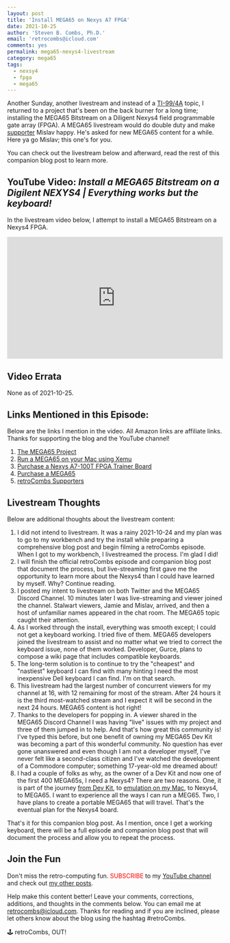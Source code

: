 ```yaml
---
layout: post
title: 'Install MEGA65 on Nexys A7 FPGA'
date: 2021-10-25
author: 'Steven B. Combs, Ph.D.'
email: 'retrocombs@icloud.com'
comments: yes
permalink: mega65-nexys4-livestream
category: mega65
tags:
  - nexsy4
  - fpga
  - mega65
---
```


Another Sunday, another livestream and instead of a [TI-99/4A](https://www.stevencombs.com/ti994a) topic, I returned to a project that's been on the back burner for a long time; installing the MEGA65 Bitstream on a Diligent Nexys4 field programmable gate array (FPGA). A MEGA65 livestream would do double duty and make [supporter](https://www.stevencombs.com/supporters) Mislav happy. He's asked for new MEGA65 content for a while. Here ya go Mislav; this one's for you.

You can check out the livestream below and afterward, read the rest of this companion blog post to learn more.

## YouTube Video: _Install a MEGA65 Bitstream on a Digilent NEXYS4 | Everything works but the keyboard!_

In the livestream video below, I attempt to install a MEGA65 Bitstream on a Nexys4 FPGA.

<div style="position:relative;padding-top:56.25%;"><p><iframe src="https://www.youtube.com/embed/Rfum3aKsCBw" frameborder="0" allowfullscreen="true" mozallowfullscreen="true" webkitallowfullscreen="true" style="position:absolute;top:0;left:0;width:100%;height:100%;"></iframe></p></div>

## Video Errata

None as of 2021-10-25.

## Links Mentioned in this Episode:

Below are the links I mention in the video. All Amazon links are affiliate links. Thanks for supporting the blog and the YouTube channel!

1. [The MEGA65 Project](https://www.mega65.org)
2. [Run a MEGA65 on your Mac using Xemu](https://www.stevencombs.com/xemu-on-mac)
3. [Purchase a Nexys A7-100T FPGA Trainer Board](https://amzn.to/2Zj3BRX)
4. [Purchase a MEGA65](https://shop.trenz-electronic.de/en/TE0765-03-S001-MEGA65-highly-advanced-C64-and-C65-compatible-8-bit-computer?c=564)
5. [retroCombs Supporters](https://www.stevencombs.com/supporters)

## Livestream Thoughts

Below are additional thoughts about the livestream content:

1. I did not intend to livestream. It was a rainy 2021-10-24 and my plan was to go to my workbench and try the install while preparing a comprehensive blog post and begin filming a retroCombs episode. When I got to my workbench, I livestreamed the process. I'm glad I did!
2. I will finish the official retroCombs episode and companion blog post that document the process, but live-streaming first gave me the opportunity to learn more about the Nexys4 than I could have learned by myself. Why? Continue reading.
3. I posted my intent to livestream on both Twitter and the MEGA65 Discord Channel. 10 minutes later I was live-streaming and viewer joined the channel. Stalwart viewers, Jamie and Mislav, arrived, and then a host of unfamiliar names appeared in the chat room. The MEGA65 topic caught their attention.
4. As I worked through the install, everything was smooth except; I could not get a keyboard working. I tried five of them. MEGA65 developers joined the livestream to assist and no matter what we tried to correct the keyboard issue, none of them worked. Developer, Gurce, plans to compose a wiki page that includes compatible keyboards.
5. The long-term solution is to continue to try the "cheapest" and "nastiest" keyboard I can find with many hinting I need the most inexpensive Dell keyboard I can find. I'm on that search.
6. This livestream had the largest number of concurrent viewers for my channel at 16, with 12 remaining for most of the stream. After 24 hours it is the third most-watched stream and I expect it will be second in the next 24 hours. MEGA65 content is hot right!
7. Thanks to the developers for popping in. A viewer shared in the MEGA65 Discord Channel I was having "live" issues with my project and three of them jumped in to help. And that's how great this community is! I've typed this before, but one benefit of owning my MEGA65 Dev Kit was becoming a part of this wonderful community. No question has ever gone unanswered and even though I am not a developer myself, I've never felt like a second-class citizen and I've watched the development of a Commodore computer; something 17-year-old me dreamed about!
8. I had a couple of folks as why, as the owner of a Dev Kit and now one of the first 400 MEGA65s, I need a Nexys4? There are two reasons. One, it is part of the journey [from Dev Kit](https://www.stevencombs.com/mega65-1), to [emulation on my Mac](https://www.stevencombs.com/xemu-on-mac), to Nexys4, to MEGA65. I want to experience all the ways I can run a MEG65. Two, I have plans to create a portable MEGA65 that will travel. That's the eventual plan for the Nexys4 board.

That's it for this companion blog post. As I mention, once I get a working keyboard, there will be a full episode and companion blog post that will document the process and allow you to repeat the process.

## Join the Fun

Don't miss the retro-computing fun. <font color="red">SUBSCRIBE</font> to my [YouTube channel](https://www.youtube.com/stevencombs) and check out [my other posts](https://www.stevencombs.com).

Help make this content better! Leave your comments, corrections, additions, and thoughts in the comments below. You can email me at [retrocombs@icloud.com](mailto:retrocombs@icloud.com). Thanks for reading and if you are inclined, please let others know about the blog using the hashtag #retroCombs.

🕹️ retroCombs, OUT!